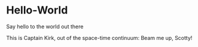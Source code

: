 # Hello-World
Say hello to the world out there

This is Captain Kirk, out of the space-time continuum: Beam me up, Scotty!
